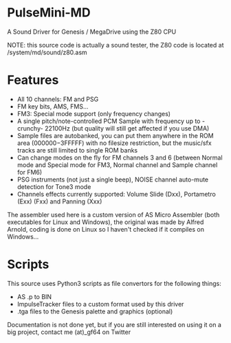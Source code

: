 # PulseMini-MD
A Sound Driver for Genesis / MegaDrive using the Z80 CPU

NOTE: this source code is actually a sound tester, the Z80 code is located at /system/md/sound/z80.asm

# Features
- All 10 channels: FM and PSG
- FM key bits, AMS, FMS...
- FM3: Special mode support (only frequency changes)
- A single pitch/note-controlled PCM Sample with frequency up to -crunchy- 22100Hz (but quality will still get affected if you use DMA)
- Sample files are autobanked, you can put them anywhere in the ROM area ($000000-$3FFFFF) with no filesize restriction, but the music/sfx tracks are still limited to single ROM banks
- Can change modes on the fly for FM channels 3 and 6 (between Normal mode and Special mode for FM3, Normal channel and Sample channel for FM6)
- PSG instruments (not just a single beep), NOISE channel auto-mute detection for Tone3 mode
- Channels effects currently supported: Volume Slide (Dxx), Portametro (Exx) (Fxx) and Panning (Xxx)

The assembler used here is a custom version of AS Micro Assembler (both executables for Linux and Windows), the original was made by Alfred Arnold, coding is done on Linux so I haven't checked if it compiles on Windows...

# Scripts
This source uses Python3 scripts as file convertors for the following things:
- AS .p to BIN
- ImpulseTracker files to a custom format used by this driver
- .tga files to the Genesis palette and graphics (optional)

Documentation is not done yet, but if you are still interested on using it on a big project, contact me (at)_gf64 on Twitter

